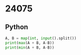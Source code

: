 # 24075

## Python

```python
A, B = map(int, input().split())
print(max(A + B, A-B))
print(min(A + B, A-B))
```
